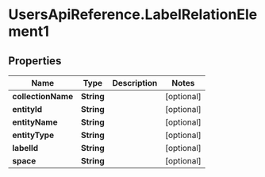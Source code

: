 # UsersApiReference.LabelRelationElement1

## Properties

Name | Type | Description | Notes
------------ | ------------- | ------------- | -------------
**collectionName** | **String** |  | [optional] 
**entityId** | **String** |  | [optional] 
**entityName** | **String** |  | [optional] 
**entityType** | **String** |  | [optional] 
**labelId** | **String** |  | [optional] 
**space** | **String** |  | [optional] 


